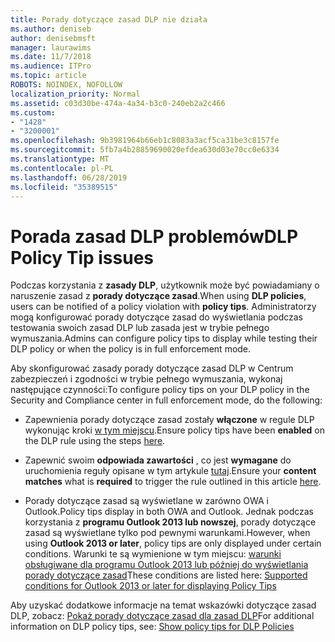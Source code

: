 ```yaml
---
title: Porady dotyczące zasad DLP nie działa
ms.author: deniseb
author: denisebmsft
manager: laurawims
ms.date: 11/7/2018
ms.audience: ITPro
ms.topic: article
ROBOTS: NOINDEX, NOFOLLOW
localization_priority: Normal
ms.assetid: c03d30be-474a-4a34-b3c0-240eb2a2c466
ms.custom:
- "1428"
- "3200001"
ms.openlocfilehash: 9b3981964b66eb1c8083a3acf5ca31be3c8157fe
ms.sourcegitcommit: 5fb7a4b28859690020efdea630d03e70cc0e6334
ms.translationtype: MT
ms.contentlocale: pl-PL
ms.lasthandoff: 06/28/2019
ms.locfileid: "35389515"
---
```

# <a name="dlp-policy-tip-issues"></a><span data-ttu-id="00e20-102">Porada zasad DLP problemów</span><span class="sxs-lookup"><span data-stu-id="00e20-102">DLP Policy Tip issues</span></span>

<span data-ttu-id="00e20-103">Podczas korzystania z **zasady DLP**, użytkownik może być powiadamiany o naruszenie zasad z **porady dotyczące zasad**.</span><span class="sxs-lookup"><span data-stu-id="00e20-103">When using **DLP policies**, users can be notified of a policy violation with **policy tips**.</span></span> <span data-ttu-id="00e20-104">Administratorzy mogą konfigurować porady dotyczące zasad do wyświetlania podczas testowania swoich zasad DLP lub zasada jest w trybie pełnego wymuszania.</span><span class="sxs-lookup"><span data-stu-id="00e20-104">Admins can configure policy tips to display while testing their DLP policy or when the policy is in full enforcement mode.</span></span>
  
<span data-ttu-id="00e20-105">Aby skonfigurować zasady porady dotyczące zasad DLP w Centrum zabezpieczeń i zgodności w trybie pełnego wymuszania, wykonaj następujące czynności:</span><span class="sxs-lookup"><span data-stu-id="00e20-105">To configure policy tips on your DLP policy in the Security and Compliance center in full enforcement mode, do the following:</span></span>
  
- <span data-ttu-id="00e20-106">Zapewnienia porady dotyczące zasad zostały **włączone** w regule DLP wykonując kroki [w tym miejscu](https://docs.microsoft.com/office365/securitycompliance/use-notifications-and-policy-tips).</span><span class="sxs-lookup"><span data-stu-id="00e20-106">Ensure policy tips have been **enabled** on the DLP rule using the steps [here](https://docs.microsoft.com/office365/securitycompliance/use-notifications-and-policy-tips).</span></span>

- <span data-ttu-id="00e20-107">Zapewnić swoim **odpowiada zawartości** , co jest **wymagane** do uruchomienia reguły opisane w tym artykule [tutaj](https://docs.microsoft.com/office365/securitycompliance/what-the-sensitive-information-types-look-for).</span><span class="sxs-lookup"><span data-stu-id="00e20-107">Ensure your **content matches** what is **required** to trigger the rule outlined in this article [here](https://docs.microsoft.com/office365/securitycompliance/what-the-sensitive-information-types-look-for).</span></span>

- <span data-ttu-id="00e20-108">Porady dotyczące zasad są wyświetlane w zarówno OWA i Outlook.</span><span class="sxs-lookup"><span data-stu-id="00e20-108">Policy tips display in both OWA and Outlook.</span></span> <span data-ttu-id="00e20-109">Jednak podczas korzystania z **programu Outlook 2013 lub nowszej**, porady dotyczące zasad są wyświetlane tylko pod pewnymi warunkami.</span><span class="sxs-lookup"><span data-stu-id="00e20-109">However, when using **Outlook 2013 or later**, policy tips are only displayed under certain conditions.</span></span> <span data-ttu-id="00e20-110">Warunki te są wymienione w tym miejscu: [warunki obsługiwane dla programu Outlook 2013 lub później do wyświetlania porady dotyczące zasad](https://docs.microsoft.com/office365/securitycompliance/use-notifications-and-policy-tips#outlook-2013-and-later-supports-showing-policy-tips-for-only-some-conditions)</span><span class="sxs-lookup"><span data-stu-id="00e20-110">These conditions are listed here: [Supported conditions for Outlook 2013 or later for displaying Policy Tips](https://docs.microsoft.com/office365/securitycompliance/use-notifications-and-policy-tips#outlook-2013-and-later-supports-showing-policy-tips-for-only-some-conditions)</span></span>

<span data-ttu-id="00e20-111">Aby uzyskać dodatkowe informacje na temat wskazówki dotyczące zasad DLP, zobacz: [Pokaż porady dotyczące zasad dla zasad DLP](https://docs.microsoft.com/office365/securitycompliance/use-notifications-and-policy-tips)</span><span class="sxs-lookup"><span data-stu-id="00e20-111">For additional information on DLP policy tips, see: [Show policy tips for DLP Policies](https://docs.microsoft.com/office365/securitycompliance/use-notifications-and-policy-tips)</span></span>
  